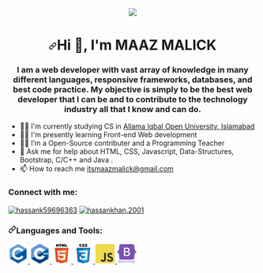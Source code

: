 <div align="center">
  <a href="https://facebook.com/itsmaazmalick/">
  <img src="https://instagram.fisb18-1.fna.fbcdn.net/v/t51.2885-19/298854168_121679807125186_7089865577219907772_n.jpg?stp=dst-jpg_s150x150&_nc_ht=instagram.fisb18-1.fna.fbcdn.net&_nc_cat=110&_nc_ohc=hiEvBM2hEyIAX_z1LBh&edm=AB32dywBAAAA&ccb=7-5&oh=00_AT-Z1Yqjx_7FoAGhAFreO5D_DkQrRowC2gIpb0mvhzd1MQ&oe=63328B6E&_nc_sid=c59781" style="max-width: 100%; display: inline-block;"></a>
  </div>
  
<h1 align="center" dir="auto"><a id="user-content-hi--im-muhammad-hassan-farid" class="anchor" aria-hidden="true" href="#hi--im-muhammad-hassan-farid"><svg class="octicon octicon-link" viewBox="0 0 16 16" version="1.1" width="16" height="16" aria-hidden="true"><path fill-rule="evenodd" d="M7.775 3.275a.75.75 0 001.06 1.06l1.25-1.25a2 2 0 112.83 2.83l-2.5 2.5a2 2 0 01-2.83 0 .75.75 0 00-1.06 1.06 3.5 3.5 0 004.95 0l2.5-2.5a3.5 3.5 0 00-4.95-4.95l-1.25 1.25zm-4.69 9.64a2 2 0 010-2.83l2.5-2.5a2 2 0 012.83 0 .75.75 0 001.06-1.06 3.5 3.5 0 00-4.95 0l-2.5 2.5a3.5 3.5 0 004.95 4.95l1.25-1.25a.75.75 0 00-1.06-1.06l-1.25 1.25a2 2 0 01-2.83 0z"></path></svg></a>Hi <g-emoji class="g-emoji" alias="wave" fallback-src="https://github.githubassets.com/images/icons/emoji/unicode/1f44b.png">👋</g-emoji>, I'm MAAZ MALICK</h1>
<div>
  <h3 align="center">I am a web developer with vast array of knowledge in many different languages, responsive frameworks, databases, and best code practice. My objective is simply to be the best web developer that I can be and to contribute to the technology industry all that I know and can do. </h3>
</div>
  <div>
  <ul>
    <li>👨‍🎓 I'm currently studying CS in <a href = "https://aiou.edu.pk/" target=""_blank>Allama Iqbal Open University, Islamabad</a></li>
    <li>👨‍💻 I'm presently learning Front-end Web development</li>
    <li>👨‍🏫 I’m a Open-Source contributer and a Programming Teacher</li>
    <li>💬 Ask me for help about HTML, CSS, Javascript, Data-Structures, Bootstrap, C/C++ and Java .</li>
    <li>📫 How to reach me <a href="mailto:itsmaazmalick@gmail.com">itsmaazmalick@gmail.com</a></li>
  </ul>
</div>
<h3 align="left"> Connect with me:</h3>
<p align="left" dir="auto">
<a href="https://twitter.com/itsmaazmalick" rel="nofollow"><img align="center" src="https://raw.githubusercontent.com/rahuldkjain/github-profile-readme-generator/master/src/images/icons/Social/twitter.svg" alt="hassank59696363" height="30" width="40" style="max-width: 100%;"></a>
<a href="https://instagram.com/itsmaazmalick" rel="nofollow"><img align="center" src="https://raw.githubusercontent.com/rahuldkjain/github-profile-readme-generator/master/src/images/icons/Social/instagram.svg" alt="hassankhan.2001" height="30" width="40" style="max-width: 100%;"></a>
</p>
<h3 align="left" dir="auto"><a href="https://github.com/itsmaazmalik"></a><a id="user-content-languages-and-tools" class="anchor" aria-hidden="true" href="#languages-and-tools"><svg class="octicon octicon-link" viewBox="0 0 16 16" version="1.1" width="16" height="16" aria-hidden="true"><path fill-rule="evenodd" d="M7.775 3.275a.75.75 0 001.06 1.06l1.25-1.25a2 2 0 112.83 2.83l-2.5 2.5a2 2 0 01-2.83 0 .75.75 0 00-1.06 1.06 3.5 3.5 0 004.95 0l2.5-2.5a3.5 3.5 0 00-4.95-4.95l-1.25 1.25zm-4.69 9.64a2 2 0 010-2.83l2.5-2.5a2 2 0 012.83 0 .75.75 0 001.06-1.06 3.5 3.5 0 00-4.95 0l-2.5 2.5a3.5 3.5 0 004.95 4.95l1.25-1.25a.75.75 0 00-1.06-1.06l-1.25 1.25a2 2 0 01-2.83 0z"></path></svg></a>Languages and Tools:</h3>
<p align="left" dir="auto"><a href="https://github.com/itsmaazmalik"> 
</a><a href="https://www.cprogramming.com/" rel="nofollow"> <img src="https://raw.githubusercontent.com/devicons/devicon/master/icons/c/c-original.svg" alt="c" width="40" height="40" style="max-width: 100%;"> </a> <a href="https://www.w3schools.com/cpp/" rel="nofollow">
<img src="https://raw.githubusercontent.com/devicons/devicon/master/icons/cplusplus/cplusplus-original.svg" alt="cplusplus" width="40" height="40" style="max-width: 100%;"> </a><a href="https://www.w3.org/html/" rel="nofollow"><img src="https://raw.githubusercontent.com/devicons/devicon/master/icons/html5/html5-original-wordmark.svg" alt="html5" width="40" height="40" style="max-width: 100%;"> </a> <a href="https://www.w3schools.com/css/" rel="nofollow"> <img src="https://raw.githubusercontent.com/devicons/devicon/master/icons/css3/css3-original-wordmark.svg" alt="css3" width="40" height="40" style="max-width: 100%;"> </a> <a href="https://developer.mozilla.org/en-US/docs/Web/JavaScript" rel="nofollow"> <img src="https://raw.githubusercontent.com/devicons/devicon/master/icons/javascript/javascript-original.svg" alt="javascript" width="40" height="40" style="max-width: 100%;"> </a><a href="https://getbootstrap.com" rel="nofollow"> <img src="https://raw.githubusercontent.com/devicons/devicon/master/icons/bootstrap/bootstrap-plain-wordmark.svg" alt="bootstrap" width="40" height="40" style="max-width: 100%;"></a>
</p>

<!---
itsmaazmalik/itsmaazmalik is a ✨ special ✨ repository because its `README.md` (this file) appears on your GitHub profile.
You can click the Preview link to take a look at your changes.
--->
